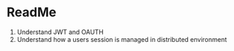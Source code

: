 # ReadMe

1. Understand JWT and OAUTH
2. Understand how a users session is managed in distributed environment
